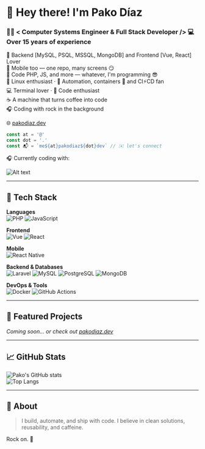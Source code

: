# 👋 Hey there! I'm Pako Díaz
### 👨‍💻 < Computer Systems Engineer & Full Stack Developer /> 💻 Over 15 years of experience

🔄 Backend [MySQL, PSQL, MSSQL, MongoDB] and Frontend [Vue, React] Lover  
📱 Mobile too — one repo, many screens 😏  
🐘 Code PHP, JS, and more — whatever, I'm programming 😎  
🐧 Linux enthusiast · 🤖 Automation, containers 🐳 and CI⚡CD fan  
💻 Terminal lover · 🧠 Code enthusiast  
☕ A machine that turns coffee into code  
🎧 Coding with rock in the background  

🌐 [pakodiaz.dev](https://pakodiaz.dev)  
```js 
const at = '@'
const dot = '.'
const 📬 = `me${at}pakodiaz${dot}dev` // ✉️ let's connect

```
🎧 Currently coding with:

![Alt text](https://spotify-recently-played-readme.vercel.app/api?user=fcodiazmx&unique={true|1|on|yes})

---

## 🔧 Tech Stack

**Languages**  
![PHP](https://img.shields.io/badge/PHP-777BB4?style=for-the-badge&logo=php&logoColor=white)
![JavaScript](https://img.shields.io/badge/JavaScript-F7DF1E?style=for-the-badge&logo=javascript&logoColor=black)

**Frontend**  
![Vue](https://img.shields.io/badge/Vue-35495E?style=for-the-badge&logo=vue.js&logoColor=4FC08D)
![React](https://img.shields.io/badge/React-20232A?style=for-the-badge&logo=react&logoColor=61DAFB)

**Mobile**  
![React Native](https://img.shields.io/badge/React_Native-20232A?style=for-the-badge&logo=react&logoColor=61DAFB)

**Backend & Databases**  
![Laravel](https://img.shields.io/badge/Laravel-E74430?style=for-the-badge&logo=laravel&logoColor=white)
![MySQL](https://img.shields.io/badge/MySQL-00758F?style=for-the-badge&logo=mysql&logoColor=white)
![PostgreSQL](https://img.shields.io/badge/PostgreSQL-336791?style=for-the-badge&logo=postgresql&logoColor=white)
![MongoDB](https://img.shields.io/badge/MongoDB-47A248?style=for-the-badge&logo=mongodb&logoColor=white)

**DevOps & Tools**  
![Docker](https://img.shields.io/badge/Docker-2496ED?style=for-the-badge&logo=docker&logoColor=white)
![GitHub Actions](https://img.shields.io/badge/GitHub_Actions-2088FF?style=for-the-badge&logo=github-actions&logoColor=white)

---

## 🚧 Featured Projects

_Coming soon... or check out [pakodiaz.dev](https://pakodiaz.dev)_

---

## 📈 GitHub Stats

![Pako's GitHub stats](https://github-readme-stats.vercel.app/api?username=pakodiazdev&show_icons=true&theme=radical)  
![Top Langs](https://github-readme-stats.vercel.app/api/top-langs/?username=pakodiazdev&layout=compact&theme=radical)

---

## 🤘 About
> I build, automate, and ship with code. I believe in clean solutions, reusability, and caffeine.

Rock on. 🎸
